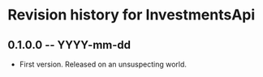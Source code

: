 # Revision history for InvestmentsApi

## 0.1.0.0  -- YYYY-mm-dd

* First version. Released on an unsuspecting world.
